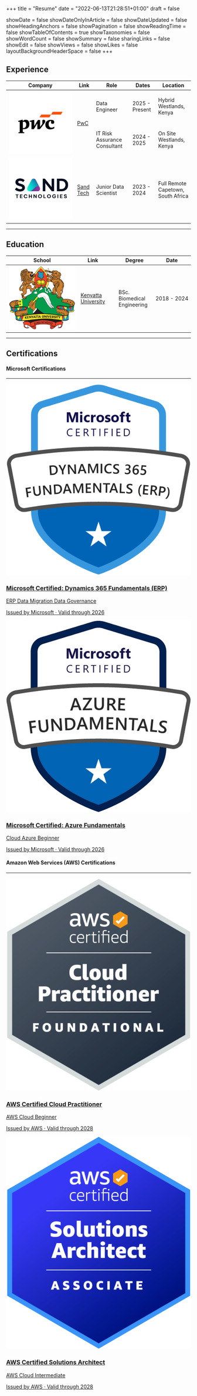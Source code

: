 +++
title = "Resume"
date = "2022-06-13T21:28:51+01:00"
draft = false

showDate = false
showDateOnlyInArticle = false
showDateUpdated = false
showHeadingAnchors = false
showPagination = false
showReadingTime = false
showTableOfContents = true
showTaxonomies = false
showWordCount = false
showSummary = false
sharingLinks = false
showEdit = false
showViews = false
showLikes = false
layoutBackgroundHeaderSpace = false
+++

## Experience

<table>
    <thead>
        <tr>
            <th>Company</th>
            <th>Link</th>
            <th>Role</th>
            <th>Dates</th>
            <th>Location</th>
        </tr>
    </thead>
    <tbody>
        <tr>
            <td rowspan=3><img class="customEntityLogo" src="PwC_logo.svg" alt="PwC logo"/></td>
            <td rowspan=3><a href="https://www.pwc.com/" target="_blank">PwC</a></td>
        </tr>
        <tr>
            <td>Data Engineer</td>
            <td>2025 - Present</td>
            <td>Hybrid </br> Westlands, Kenya</td>
        </tr>
        <tr>
            <td>IT Risk Assurance Consultant</td>
            <td>2024 - 2025</td>
            <td>On Site </br> Westlands, Kenya</td>
        </tr>
        <tr>
            <td><img class="customEntityLogo" src="Sandtechs_Logo.png" alt = "Sandtech_logo"/></td>
            <td><a href="https://sandtech.com/" target="_blank">Sand Tech </a></td>
            <td>Junior Data Scientist</td>
            <td>2023 - 2024</td>
            <td>Full Remote </br> Capetown, South Africa</td>
        </tr>
    </tbody>
</table>

---

## Education

<table>
    <thead>
        <tr>
            <th>School</th>
            <th>Link</th>
            <th style="padding-left: 30px;">Degree</th>
            <th>Date</th>
        </tr>
    </thead>
    <tbody>
        <tr>
            <td rowspan=2><img class="customEntityLogo" src="KU_logo.png"/></td>
            <td rowspan=2><a href="https://www.ku.ac.ke/" target="_blank">Kenyatta </br>University</a></td>
        </tr>
        <tr>
            <td style="padding-left: 30px;">BSc. Biomedical</br> Engineering</td>
            <td style ="white-space: nowrap; text-align: right;" >2018 - 2024 </td>
        </tr>
    </tbody>
</table>

---

## Certifications

#### Microsoft Certifications

---

<section class="certifications">
  <div class="cert-grid">
    <!-- Certification 1 -->
    <a href="https://learn.microsoft.com/api/credentials/share/en-us/ColetteMuiruriKE-1115/F0C1436517501A6A?sharingId=50F6AF18E5FE4E36" target="_blank" class="cert-card">
      <img class="customEntityLogo" src="MB920.png"/>
      <div class="cert-content">
        <h3>Microsoft Certified: Dynamics 365 Fundamentals (ERP)</h3>
        <div class="cert-tags">
          <span>ERP</span>
          <span>Data Migration</span>
          <span>Data Governance</span>
        </div>
      </div>
      <div class="cert-overlay">
        <p>Issued by Microsoft · Valid through 2026</p>
      </div>
    </a>
    <a href="https://learn.microsoft.com/api/credentials/share/en-us/ColetteMuiruriKE-1115/F621759D3A46918A?sharingId=50F6AF18E5FE4E36" target="_blank" class="cert-card">
      <img class="customEntityLogo" src="AZ900.png" />
      <div class="cert-content">
        <h3>Microsoft Certified: Azure Fundamentals</h3>
        <div class="cert-tags">
          <span>Cloud</span>
          <span>Azure</span>
          <span>Beginner</span>
        </div>
      </div>
      <div class="cert-overlay">
        <p>Issued by Microsoft · Valid through 2026</p>
      </div>
  </div>
  </a>
</section>

#### Amazon Web Services (AWS) Certifications

---

<section class="certifications">
  <div class="cert-grid">
    <!-- Certification 1 -->
    <a href="https://www.credly.com/badges/0af51fa2-eee6-4b3a-ab52-b5c58bc59f35/public_url" target="_blank" class="cert-card">
      <img class="customEntityLogo" src="AWSCCP.png"/>
      <div class="cert-content">
        <h3>AWS Certified Cloud Practitioner</h3>
        <div class="cert-tags">
          <span>AWS</span>
          <span>Cloud</span>
          <span>Beginner</span>
        </div>
      </div>
      <div class="cert-overlay">
        <p>Issued by AWS · Valid through 2028</p>
      </div>
    </a>
    <a href="https://www.credly.com/badges/abf03fa5-b584-4f55-b1cb-b98877076ef3/public_url" target="_blank" class="cert-card">
      <img class="customEntityLogo" src="AWSSAA.png" />
      <div class="cert-content">
        <h3>AWS Certified Solutions Architect</h3>
        <div class="cert-tags">
          <span>AWS</span>
          <span>Cloud</span>
          <span>Intermediate</span>
        </div>
      </div>
      <div class="cert-overlay">
        <p>Issued by AWS · Valid through 2028</p>
      </div>
  </div>
  </a>
</section>
